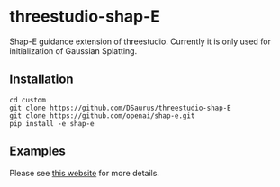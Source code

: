 # threestudio-shap-E
Shap-E guidance extension of threestudio. Currently it is only used for initialization of Gaussian Splatting.

## Installation
```
cd custom
git clone https://github.com/DSaurus/threestudio-shap-E
git clone https://github.com/openai/shap-e.git
pip install -e shap-e
```

## Examples
Please see [this website]() for more details.